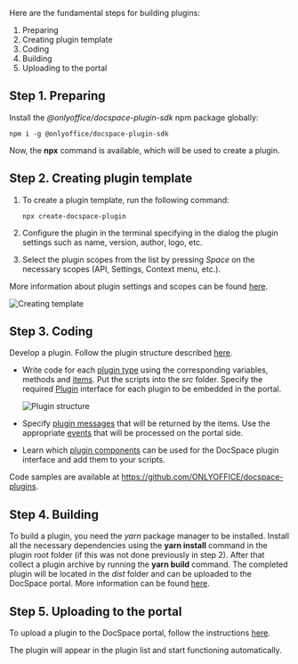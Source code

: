 Here are the fundamental steps for building plugins:

1. Preparing
2. Creating plugin template
3. Coding
4. Building
5. Uploading to the portal

## Step 1. Preparing

Install the *@onlyoffice/docspace-plugin-sdk* npm package globally:

```
npm i -g @onlyoffice/docspace-plugin-sdk
```

Now, the **npx** command is available, which will be used to create a plugin.

## Step 2. Creating plugin template

1. To create a plugin template, run the following command:

   ```
   npx create-docspace-plugin
   ```

2. Configure the plugin in the terminal specifying in the dialog the plugin settings such as name, version, author, logo, etc.

3. Select the plugin scopes from the list by pressing *Space* on the necessary scopes (API, Settings, Context menu, etc.).

More information about plugin settings and scopes can be found [here](/docspace/pluginssdk/creatingtemplate).

![Creating template](/docspace/creating-template.png)

## Step 3. Coding

Develop a plugin. Follow the plugin structure described [here](/docspace/pluginssdk/structure).

* Write code for each [plugin type](/docspace/pluginssdk/codingplugin/plugintypes) using the corresponding variables, methods and [items](/docspace/pluginssdk/codingplugin/pluginitems). Put the scripts into the *src* folder. Specify the required [Plugin](/docspace/pluginssdk/codingplugin/plugintypes/plugin) interface for each plugin to be embedded in the portal.

  ![Plugin structure](/docspace/plugin-structure.png)

* Specify [plugin messages](/docspace/pluginssdk/codingplugin/pluginmessage) that will be returned by the items. Use the appropriate [events](/docspace/pluginssdk/codingplugin/events) that will be processed on the portal side.

* Learn which [plugin components](/docspace/pluginssdk/codingplugin/plugincomponents) can be used for the DocSpace plugin interface and add them to your scripts.

Code samples are available at <https://github.com/ONLYOFFICE/docspace-plugins>.

## Step 4. Building

To build a plugin, you need the *yarn* package manager to be installed. Install all the necessary dependencies using the **yarn install** command in the plugin root folder (if this was not done previously in step 2). After that collect a plugin archive by running the **yarn build** command. The completed plugin will be located in the *dist* folder and can be uploaded to the DocSpace portal. More information can be found [here](/docspace/pluginssdk/buildingplugin).

## Step 5. Uploading to the portal

To upload a plugin to the DocSpace portal, follow the instructions [here](/docspace/pluginssdk/addingplugin).

The plugin will appear in the plugin list and start functioning automatically.
